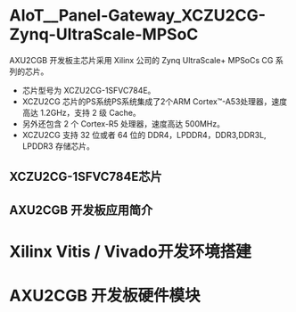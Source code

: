 # AIoT__Panel-Gateway_XCZU2CG-Zynq-UltraScale-MPSoC
AXU2CGB 开发板主芯片采用 Xilinx 公司的 Zynq UltraScale+ MPSoCs CG 系列的芯片。

- 芯片型号为 XCZU2CG-1SFVC784E。
- XCZU2CG 芯片的PS系统PS系统集成了2个ARM Cortex™-A53处理器，速度高达 1.2GHz，支持 2 级 Cache。
- 另外还包含 2 个 Cortex-R5 处理器，速度高达 500MHz。
- XCZU2CG 支持 32 位或者 64 位的 DDR4，LPDDR4，DDR3,DDR3L, LPDDR3 存储芯片。



## XCZU2CG-1SFVC784E芯片

## AXU2CGB 开发板应用简介



# Xilinx Vitis / Vivado开发环境搭建



# AXU2CGB 开发板硬件模块

